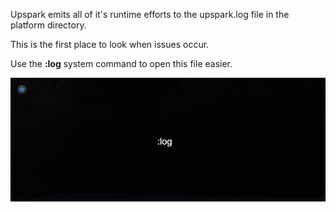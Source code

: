 <!--TITLE:Logs-->
<!--ABOUT:Use Upspark logs to identify issues.-->

Upspark emits all of it's runtime efforts to the upspark.log file in the platform directory.

This is the first place to look when issues occur.

Use the **:log** system command to open this file easier.

![Log Command](./image/log.png)